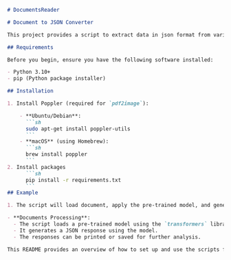 ```markdown
# DocumentsReader

# Document to JSON Converter

This project provides a script to extract data in json format from various types of documents (PDF, DOCX, TXT, PPT, Excel, HTML) using a pre-trained model.

## Requirements

Before you begin, ensure you have the following software installed:

- Python 3.10+
- pip (Python package installer)

## Installation

1. Install Poppler (required for `pdf2image`):

    - **Ubuntu/Debian**:
      ```sh
      sudo apt-get install poppler-utils
      ```
    - **macOS** (using Homebrew):
      ```sh
      brew install poppler
      ```
2. Install packages
      ```sh
      pip install -r requirements.txt
      ```
## Example

1. The script will load document, apply the pre-trained model, and generate JSON responses.

- **Documents Processing**:
  - The script loads a pre-trained model using the `transformers` library.
  - It generates a JSON response using the model.
  - The responses can be printed or saved for further analysis.

This README provides an overview of how to set up and use the scripts for to generating JSON data from these documents using a pre-trained model.
```
